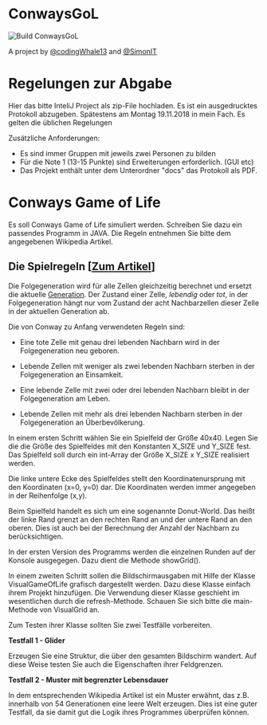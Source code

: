 # ConwaysGoL

![Build ConwaysGoL](https://github.com/SimonIT/ConwaysGoL/workflows/Build%20ConwaysGoL/badge.svg)

A project by [@codingWhale13](https://github.com/codingWhale13) and [@SimonIT](https://github.com/SimonIT)

# Regelungen zur Abgabe

Hier das bitte InteliJ Project als zip-File hochladen. Es ist ein ausgedrucktes Protokoll abzugeben. Spätestens am Montag 19.11.2018 in mein Fach. Es gelten die üblichen Regelungen

Zusätzliche Anforderungen:

- Es sind immer Gruppen mit jeweils zwei Personen zu bilden
- Für die Note 1 (13-15 Punkte) sind Erweiterungen erforderlich. (GUI etc)
- Das Projekt enthält unter dem Unterordner &quot;docs&quot; das Protokoll als PDF.

# Conways Game of Life

Es soll Conways Game of Life simuliert werden. Schreiben Sie dazu ein passendes Programm in JAVA. Die Regeln entnehmen Sie bitte dem angegebenen Wikipedia Artikel.

## **Die Spielregeln** **[**[**Zum Artikel**](https://de.wikipedia.org/wiki/Conways_Spiel_des_Lebens)**]**

Die Folgegeneration wird für alle Zellen gleichzeitig berechnet und ersetzt die aktuelle [Generation](http://de.wikipedia.org/wiki/Generation). Der Zustand einer Zelle, _lebendig_ oder _tot_, in der Folgegeneration hängt nur vom Zustand der acht Nachbarzellen dieser Zelle in der aktuellen Generation ab.

Die von Conway zu Anfang verwendeten Regeln sind:

- Eine tote Zelle mit genau drei lebenden Nachbarn wird in der Folgegeneration neu geboren.

- Lebende Zellen mit weniger als zwei lebenden Nachbarn sterben in der Folgegeneration an Einsamkeit.

- Eine lebende Zelle mit zwei oder drei lebenden Nachbarn bleibt in der Folgegeneration am Leben.

- Lebende Zellen mit mehr als drei lebenden Nachbarn sterben in der Folgegeneration an Überbevölkerung.


In einem ersten Schritt wählen Sie ein Spielfeld der Größe 40x40. Legen Sie die die Größe des Spielfeldes mit den Konstanten X\_SIZE und Y\_SIZE fest. Das Spielfeld soll durch ein int-Array der Größe X\_SIZE x Y\_SIZE realisiert werden.

Die linke untere Ecke des Spielfeldes stellt den Koordinatenursprung mit den Koordinaten (x=0, y=0) dar. Die Koordinaten werden immer angegeben in der Reihenfolge (x,y).

Beim Spielfeld handelt es sich um eine sogenannte Donut-World. Das heißt der linke Rand grenzt an den rechten Rand an und der untere Rand an den oberen. Dies ist auch bei der Berechnung der Anzahl der Nachbarn zu berücksichtigen.

In der ersten Version des Programms werden die einzelnen Runden auf der Konsole ausgegegen. Dazu dient die Methode showGrid().

In einem zweiten Schritt sollen die Bildschirmausgaben mit Hilfe der Klasse VisualGameOfLife grafisch dargestellt werden. Dazu diese Klasse einfach ihrem Projekt hinzufügen. Die Verwendung dieser Klasse geschieht im wesentlichen durch die refresh-Methode. Schauen Sie sich bitte die main-Methode von VisualGrid an.

Zum Testen ihrer Klasse sollten Sie zwei Testfälle vorbereiten.

**Testfall 1 - Glider**

Erzeugen Sie eine Struktur, die über den gesamten Bildschirm wandert. Auf diese Weise testen Sie auch die Eigenschaften ihrer Feldgrenzen.

**Testfall 2 - Muster mit begrenzter Lebensdauer**

In dem entsprechenden Wikipedia Artikel ist ein Muster erwähnt, das z.B. innerhalb von 54 Generationen eine leere Welt erzeugen. Dies ist eine guter Testfall, da sie damit gut die Logik ihres Programmes überprüfen können.
